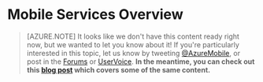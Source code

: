 <properties urlDisplayName="Mobile Services Overview" pageTitle="Mobile Services Overview | Mobile Dev Center" metaKeywords="" description="Learn about Mobile Services." metaCanonical="" disqusComments="1" umbracoNaviHide="1" documentationCenter="Mobile" title="Mobile Services Overview" authors="mahender"  manager="dwrede" services="mobile-services"/>

<tags ms.service="mobile-services" ms.workload="mobile" ms.tgt_pltfrm="mobile-multiple" ms.devlang="multiple" ms.topic="article" ms.date="08/19/2014" ms.author="mahender" />

# Mobile Services Overview


>[AZURE.NOTE] It looks like we don't have this content ready right now, but we wanted to let you know about it! If you're particularly interested in this topic, let us know by tweeting [@AzureMobile], or post in the [Forums] or [UserVoice].
> **In the meantime, you can check out this [blog post] which covers some of the same content.**



<!-- URLs. -->
[@AzureMobile]: https://twitter.com/AzureMobile
[Forums]: http://social.msdn.microsoft.com/Forums/windowsazure/zh-cn/home?forum=azuremobile
[UserVoice]: http://feedback.azure.com/forums/216254-mobile-services
[blog post]: http://azure.microsoft.com/blog/2014/07/11/azure-mobile-services-why-should-asp-net-developers-care/